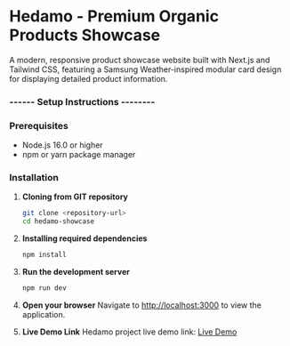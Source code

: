 # Hedamo - Premium Organic Products Showcase

A modern, responsive product showcase website built with Next.js and Tailwind CSS, featuring a Samsung Weather-inspired modular card design for displaying detailed product information.

### ------  Setup Instructions  -------- 

### Prerequisites
- Node.js 16.0 or higher
- npm or yarn package manager

### Installation

1. **Cloning from GIT repository**
   ```bash
   git clone <repository-url>
   cd hedamo-showcase
   ```

2. **Installing required dependencies**
   ```bash
   npm install
   ```
3. **Run the development server**
   ```bash
   npm run dev
   ```

4. **Open your browser**
   Navigate to [http://localhost:3000](http://localhost:3000) to view the application.

5. **Live Demo Link**
   Hedamo project live demo link: [Live Demo](https://your-app.netlify.app)
